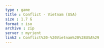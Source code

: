 ```yaml
---
type : game
title : Conflict - Vietnam (USA)
size : 1.7 G
format : iso
archive : zip
server : myrient
link2 : Conflict%20-%20Vietnam%20%28USA%29
---
```

